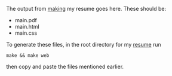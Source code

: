 The output from [making](https://github.com/TexAgg/Resume/blob/master/Makefile) my resume goes here.
These should be:
* main.pdf
* main.html
* main.css

To generate these files, 
in the root directory for my [resume](https://github.com/TexAgg/Resume/blob/master/Makefile)
run
```
make && make web
```
then copy and paste the files mentioned earlier.